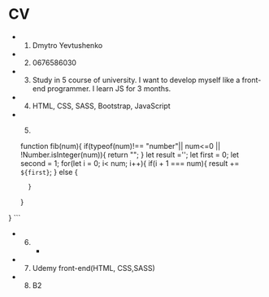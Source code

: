 # CV
* 1. Dmytro Yevtushenko
* 2. 0676586030
* 3. Study in 5 course of university. I want to develop myself like a front-end programmer. I learn JS for 3 months.
* 4. HTML, CSS, SASS, Bootstrap, JavaScript
* 5. ```JavaScript
    function fib(num){
    if(typeof(num)!== "number"|| num<=0 || !Number.isInteger(num)){
        return "";
    }
    let result ='';
    let first = 0;
    let second = 1;
    for(let i = 0; i< num; i++){
        if(i + 1 === num){
            result += `${first}`;
        } else {

        }
    }
    
}
    ```
* 6. -
* 7. Udemy front-end(HTML, CSS,SASS)
* 8. B2
